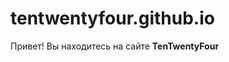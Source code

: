 # tentwentyfour.github.io
<!DOCTYPE html>
<html lang="ru">
    <head>
        <meta charset="UTF-8">
        <meta http-equiv="X-UA-Compatible" content="IE=edge">
        <meta name="viewport" content="width=device-width, initial-scale=1.0">
    </head>
    <body>
        <div>
            <p>Привет! Вы находитесь на сайте <b>TenTwentyFour</b></p>
        </div>
    </body>
</html>
